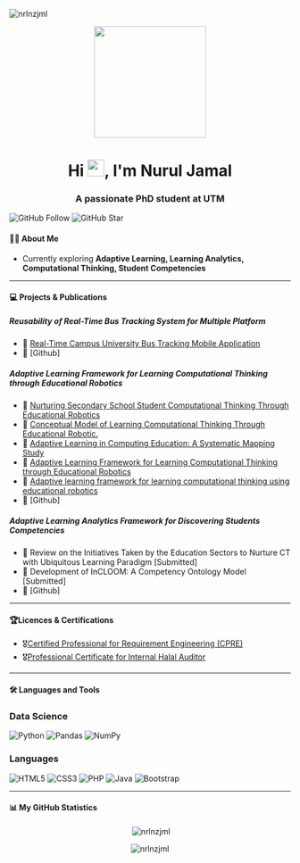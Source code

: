 
<p align="left"> <img src="https://komarev.com/ghpvc/?username=nrlnzjml&label=Profile%20views&color=0e75b6&style=flat" alt="nrlnzjml" /> </p>


<div id="header" align="center">
  <img src="https://media.giphy.com/media/v1.Y2lkPTc5MGI3NjExYXVseTNuZTdnenZnb3BsdnlwZ2Z2Zmh2bm9weGg1czkxeXhxY3VpaCZlcD12MV9pbnRlcm5hbF9naWZfYnlfaWQmY3Q9Zw/dNgK7Ws7y176U/giphy.gif" width="200"/>
</div>
<div id="profileView" align="center">
<h1 align="center">Hi <img src="https://media.giphy.com/media/hvRJCLFzcasrR4ia7z/giphy.gif" width="30px"/>, I'm Nurul Jamal</h1>
<h3 align="center">A passionate PhD student at UTM</h3>
</div>

![GitHub Follow](https://img.shields.io/github/followers/nrlnzjml.svg?style=social&label=Follow)
![GitHub Star](https://img.shields.io/github/stars/nrlnzjml?affiliations=OWNER%2CCOLLABORATOR&style=social&label=Star)

#### :woman_technologist: About Me
- Currently exploring **Adaptive Learning, Learning Analytics, Computational Thinking, Student Competencies**
  
---

#### :computer: Projects & Publications

##### Reusability of Real-Time Bus Tracking System for Multiple Platform
- 📜 [Real-Time Campus University Bus Tracking Mobile Application](https://ieeexplore.ieee.org/document/8523915)
- 💾 [Github]

##### Adaptive Learning Framework for Learning Computational Thinking through Educational Robotics
- 📜 [Nurturing Secondary School Student Computational Thinking Through Educational Robotics](https://www.learntechlib.org/p/220514/)
- 📜 [Conceptual Model of Learning Computational Thinking Through Educational Robotic.](https://scholar.google.com.my/scholar?oi=bibs&cluster=4558698831558779499&btnI=1&hl=en)
- 📜 [Adaptive Learning in Computing Education: A Systematic Mapping Study](https://iopscience.iop.org/article/10.1088/1757-899X/864/1/012069)
- 📘 [Adaptive Learning Framework for Learning Computational Thinking through Educational Robotics](http://eprints.utm.my/102856/1/NurulNazihahJamalMSC2021.pdf.pdf)
- 📜 [Adaptive learning framework for learning computational thinking using educational robotics](https://doi.org/10.1002/cae.22732)
-  💾 [Github]

##### Adaptive Learning Analytics Framework for Discovering Students Competencies
- 📜 Review on the Initiatives Taken by the Education Sectors to Nurture CT with Ubiquitous Learning Paradigm [Submitted]
- 📜 Development of InCLOOM: A Competency Ontology Model [Submitted]
- 💾 [Github]
  
---

#### 🏆Licences & Certifications
- 🎖️[Certified Professional for Requirement Engineering (CPRE)](https://www.mstb.org/IREB.php)
- 🎖️[Professional Certificate for Internal Halal Auditor](https://www.linkedin.com/in/nurul-nazihah-jamal-5bb41a14b/)

---

#### 🛠️ Languages and Tools

### Data Science
![Python](https://img.shields.io/badge/python-3670A0?style=for-the-badge&logo=python&logoColor=ffdd54)
![Pandas](https://img.shields.io/badge/pandas-%23150458.svg?style=for-the-badge&logo=pandas&logoColor=white)
![NumPy](https://img.shields.io/badge/numpy-%23013243.svg?style=for-the-badge&logo=numpy&logoColor=white)

### Languages
![HTML5](https://img.shields.io/badge/html5-%23E34F26.svg?style=for-the-badge&logo=html5&logoColor=white)
![CSS3](https://img.shields.io/badge/css3-%231572B6.svg?style=for-the-badge&logo=css3&logoColor=white)
![PHP](https://img.shields.io/badge/php-%23777BB4.svg?style=for-the-badge&logo=php&logoColor=white)
![Java](https://img.shields.io/badge/java-%23ED8B00.svg?style=for-the-badge&logo=java&logoColor=white)
![Bootstrap](https://img.shields.io/badge/bootstrap-%23563D7C.svg?style=for-the-badge&logo=bootstrap&logoColor=white)

---

#### 📊 My GitHub Statistics


<p align='center'>&nbsp;<img align="center" src="https://github-readme-stats.vercel.app/api?username=nrlnzjml&show_icons=true&locale=en" alt="nrlnzjml" /></p>

<p align='center'><img align="center" src="https://github-readme-streak-stats.herokuapp.com/?user=nrlnzjml&" alt="nrlnzjml" /></p>



